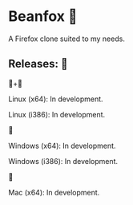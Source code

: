 # Beanfox 🦊
A Firefox clone suited to my needs.


## Releases: 👾

🐂+🐧

Linux (x64): In development.

Linux (i386): In development.

🍷

Windows (x64): In development.

Windows (i386): In development.

🍎

Mac (x64): In development.
